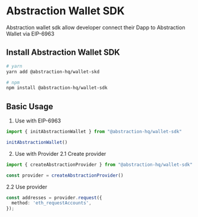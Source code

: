 # Abstraction Wallet SDK

Abstraction wallet sdk allow developer connect their Dapp to Abstraction Wallet via EIP-6963

## Install Abstraction Wallet SDK
```sh
# yarn
yarn add @abstraction-hq/wallet-skd

# npm
npm install @abstraction-hq/wallet-sdk
```

## Basic Usage
1. Use with EIP-6963
```typescript
import { initAbstractionWallet } from "@abstraction-hq/wallet-sdk"

initAbstractionWallet()
```

2. Use with Provider
2.1 Create provider
```typescript
import { createAbstractionProvider } from "@abstraction-hq/wallet-sdk"

const provider = createAbstractionProvider()
```

2.2 Use provider
```typescript
const addresses = provider.request({
  method: 'eth_requestAccounts',
});
```
